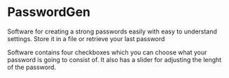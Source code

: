 # PasswordGen
Software for creating a strong passwords easily with easy to understand settings. Store it in a file or retrieve your last password

Software contains four checkboxes which you can choose what your password is going to consist of. It also has a slider for adjusting the lenght of the password.
